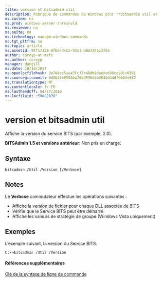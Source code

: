 ```yaml
---
title: version et bitsadmin util
description: Rubrique de commandes de Windows pour **bitsadmin util et version** -affiche la version du service BITS.
ms.custom: na
ms.prod: windows-server-threshold
ms.reviewer: na
ms.suite: na
ms.technology: manage-windows-commands
ms.tgt_pltfrm: na
ms.topic: article
ms.assetid: 98f17328-dfbd-4cbb-93c1-b8d424bc3f0a
author: coreyp-at-msft
ms.author: coreyp
manager: dongill
ms.date: 10/16/2017
ms.openlocfilehash: 2e768ec5ae43fc17c480b9deede698cca01c6291
ms.sourcegitcommit: 0d0b32c8986ba7db9536e0b8648d4ddf9b03e452
ms.translationtype: MT
ms.contentlocale: fr-FR
ms.lasthandoff: 04/17/2019
ms.locfileid: "59882870"
---
```

# <a name="bitsadmin-util-and-version"></a>version et bitsadmin util

Affiche la version du service BITS (par exemple, 2.0).

**BITSAdmin 1.5 et versions antérieur**: Non pris en charge.

## <a name="syntax"></a>Syntaxe

```
bitsadmin /Util /Version [/Verbose]
```

## <a name="remarks"></a>Notes

Le **Verbose** commutateur effectue les opérations suivantes :
-   Affiche la version de fichier pour chaque DLL associée de BITS
-   Vérifie que le Service BITS peut être démarré.
-   Affiche les valeurs de stratégie de groupe (Windows Vista uniquement)

## <a name="BKMK_examples"></a>Exemples

L’exemple suivant, la version du Service BITS.
```
C:\>bitsadmin /Util /Version
```

#### <a name="additional-references"></a>Références supplémentaires

[Clé de la syntaxe de ligne de commande](command-line-syntax-key.md)